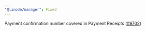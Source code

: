 ```yaml
---
"@linode/manager": Fixed
---
```


Payment confirmation number covered in Payment Receipts ([#9702](https://github.com/linode/manager/pull/9702))
